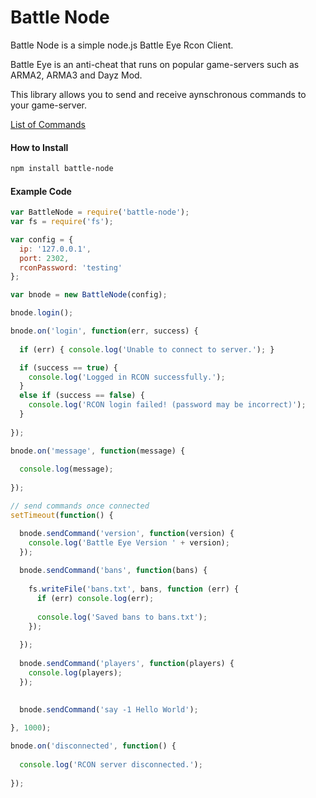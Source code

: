 # Battle Node

Battle Node is a simple node.js Battle Eye Rcon Client.

Battle Eye is an anti-cheat that runs on popular game-servers such as ARMA2, ARMA3 and Dayz Mod.

This library allows you to send and receive aynschronous commands to your game-server.

[List of Commands](http://www.battleye.com/doc.html)

#### How to Install

```bash
npm install battle-node
```

#### Example Code

```javascript
var BattleNode = require('battle-node');
var fs = require('fs');

var config = {
  ip: '127.0.0.1',
  port: 2302,
  rconPassword: 'testing'
};

var bnode = new BattleNode(config);

bnode.login();

bnode.on('login', function(err, success) {
  
  if (err) { console.log('Unable to connect to server.'); }

  if (success == true) {
    console.log('Logged in RCON successfully.');
  }
  else if (success == false) {
    console.log('RCON login failed! (password may be incorrect)');
  }
            
});

bnode.on('message', function(message) {
  
  console.log(message);
  
});

// send commands once connected
setTimeout(function() {

  bnode.sendCommand('version', function(version) {
    console.log('Battle Eye Version ' + version);
  });
  
  bnode.sendCommand('bans', function(bans) {
    
    fs.writeFile('bans.txt', bans, function (err) {
      if (err) console.log(err);
      
      console.log('Saved bans to bans.txt');
    });
                            
  });
  
  bnode.sendCommand('players', function(players) {
    console.log(players);
  });

  
  bnode.sendCommand('say -1 Hello World');
  
}, 1000);

bnode.on('disconnected', function() {
  
  console.log('RCON server disconnected.');
  
});
```
